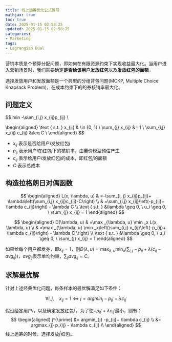```yaml
---
title: 线上运筹优化公式推导
mathjax: true
toc: true
date: 2025-01-15 02:58:25
updated: 2025-01-15 02:58:25
categories:
- Marketing
tags:
- Lagrangian Dual
---
```


营销本质是个预算分配问题，即如何在有限资源约束下实现收益最大化。当用户进入营销场景时，我们需要确定**是否给该用户发放红包**以及**发放红包的面额**。

<!--more-->

选择发放用户和发放面额是一个典型的分组背包问题(MCKP, Multiple Choice Knapsack Problem)，在成本约束下的的券核销率最大化。

## 问题定义

$$
min -\sum_{i,j} x_{ij}p_{ij} \\

\begin{aligned}
\text { s.t. } x_{ij} & \in \{0, 1\} \\
\sum_{j} x_{ij} &= 1 \\
\sum_{i,j} x_{ij} c_{ij} &\leq C \\
\end{aligned}
$$
- $x_{ij}$ 表示是否给用户$i$发放红包$j$
- $p_{ij}$ 表示用户$i$在红包$j$下的核销率，由量价模型预估产生
- $c_{ij}$ 表示给用户$i$发放红包$j$的成本，即红包$j$的面额
- $C$ 表示总成本

## 构造拉格朗日对偶函数

$$
\begin{aligned}
L(x, \lambda, u) & =-\sum_{i, j} x_{ij}p_{ij}+ \lambda\left(\sum_{i,j}  x_{ij}c_{ij}-C\right) \\
& =\sum_{i,j} x_{ij}\left(-p_{ij}+ \lambda c_{ij}\right) - \lambda C \\
\text { s.t. } &\lambda \geq 0, \ u_i \geq 0, \ \sum_{j} x_{ij} = 1
\end{aligned}
$$

$$
\begin{aligned}
D(\lambda, u) & =\max _{\lambda, u} \min _x L(x, \lambda, u) \\
& =\max _{\lambda, u} \min _x\left(\sum_{i,j} x_{ij}\left(-p_{ij}+ \lambda c_{ij}\right) - \lambda C \right) \\
\text { s.t. } &\lambda \geq 0, \ u_i \geq 0, \ \sum_{j} x_{ij} = 1
\end{aligned}
$$

如果给每个用户都发券，即$x_{ij}=1$，则$D(\lambda, u) = \max _{\lambda, u} \min _x\left(\sum_{i,j} -p_{ij}+ \lambda (c_{ij}-avg_{ij}) \right)$，$avg_{ij}$表示单均约束，$\sum_{ij} avg_{ij} = C$。

## 求解最优解
针对上述经典优化问题，每条样本的最优解满足如下条件：

$$
\forall i,j, \quad x_{ij} = 1 \Longleftrightarrow j = argmin_j -p_{ij^{\prime}}+ \lambda c_{ij^{\prime}}
$$

假设给定用户$i$，以及确定发放红包$j^{\prime}$，为了使$-p_{ij^{\prime}}+ \lambda c_{ij^{\prime}}$最小，则有：
$$
\begin{aligned}
j^{\prime} &= argmin_{j} -p_{ij}+ \lambda c_{ij} \\
&= argmax_{j} p_{ij} - \lambda c_{ij} \\
\end{aligned}
$$
线上运筹的时候，选择发放$j^{\prime}$红包。
